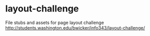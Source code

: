 layout-challenge
================

File stubs and assets for page layout challenge
http://students.washington.edu/bwicker/info343/layout-challenge/